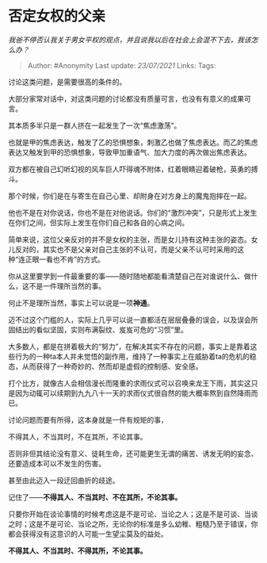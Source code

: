 # 否定女权的父亲
*我爸不停否认我关于男女平权的观点，并且说我以后在社会上会混不下去，我该怎么办？*

> Author: #Anonymity
> Last update: *23/07/2021*
> Links:
> Tags:

讨论这类问题，是需要很高的条件的。

大部分家常对话中，对这类问题的讨论都没有质量可言，也没有有意义的成果可言。

其本质多半只是一群人挤在一起发生了一次“焦虑激荡”。

也就是甲的焦虑表达，触发了乙的恐惧想象，刺激乙也做了焦虑表达。而乙的焦虑表达又触发到甲的恐惧想象，导致甲加重语气、加大力度的再次做出焦虑表达。

双方都在被自己幻听幻视的风车巨人吓得魂不附体，红着眼睛迎着破枪，英勇的搏斗。

那个时候，你们是在与寄生在自己心里、却附身在对方身上的魔鬼抱摔在一起。

他也不是在对你说话，你也不是在对他说话。你们的“激烈冲突”，只是形式上发生在你们之间，但实际上发生在你们自己和各自的心病之间。

简单来说，这位父亲反对的并不是女权的主张，而是女儿持有这种主张的姿态。女儿反对的，其实也不是父亲对自己主张的不认可，而是父亲不认可时采用的这种“连正眼一看也不肯”的方式。

你从这里要学到一件最重要的事——随时随地都能看清楚自己在对谁说什么、做什么，这不是一件理所当然的事。

何止不是理所当然，事实上可以说是一项**神通**。

迈不过这个门槛的人，实际上几乎可以说一直都活在层层叠叠的误会，以及误会所固结出的看似坚固，实则布满裂纹、岌岌可危的“习惯”里。

大多数人，都是在拼着极大的“努力”，在解决其实不存在的问题，事实上是靠着这些行为的一种ta本人并未觉悟的副作用，维持了一种事实上在威胁着ta的危机的稳态，从而获得了一种奇妙的、然而却是虚假的控制感、安全感。

打个比方，就像古人会相信漫长而隆重的求雨仪式可以召唤来龙王下雨，其实这只是因为动辄可以续期到九九八十一天的求雨仪式很自然的能大概率熬到自然降雨而已。

讨论问题而要有所得，这本身就是一件有规矩的事，

不得其人，不当其时，不在其所，不论其事。

否则非但其结论没有意义、徒耗生命，还可能更生无谓的痛苦、诱发无明的妄念、还要造成本可以不发生的伤害。

甚至由此迈入一段迂回曲折的歧途。

记住了——**不得其人、不当其时、不在其所，不论其事。**

只要你开始在谈论事情的时候考虑这是不是可论、当论之人；这是不是可谈、当谈之时；这是不是可论、当论之所，无论你的标准是多么幼稚、粗糙乃至于错误，你都会获得没有这意识的人可能一生望尘莫及的益处。

**不得其人、不当其时、不得其所，不论其事。**
